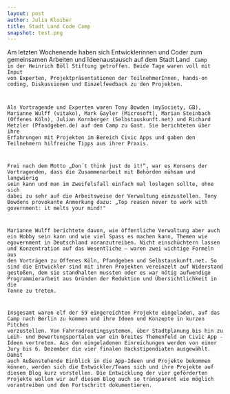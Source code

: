 ```yaml
---
layout: post
author: Julia Kloiber
title: Stadt Land Code Camp
snapshot: test.png
---
```


Am letzten Wochenende haben sich Entwicklerinnen und Coder zum gemeinsamen Arbeiten und Ideenaustausch auf dem Stadt Land <Code> Camp in der Heinrich Böll Stiftung getroffen. Beide Tage waren voll mit Input von Experten, Projektpräsentationen der TeilnehmerInnen, hands-on coding, Diskussionen und Einzelfeedback zu den Projekten.

Als Vortragende und Experten waren Tony Bowden (mySociety, GB), Marianne Wulff (vitako), Mark Gayler (Microsoft), Marian Steinbach (Offenes Köln), Julian Kornberger (Selbstauskunft.net) und Richard Metzler (Pfandgeben.de) auf dem Camp zu Gast. Sie berichteten über ihre Erfahrungen mit Projekten im Bereich Civic Apps und gaben den Teilnehmern hilfreiche Tipps aus ihrer Praxis.

Frei nach dem Motto „Don´t think just do it!“, war es Konsens der Vortragenden, dass die Zusammenarbeit mit Behörden mühsam und langwierig sein kann und man im Zweifelsfall einfach mal loslegen sollte, ohne sich dabei zu sehr auf die Arbeitsweise der Verwaltung einzustellen. Tony Bowdens provokante Anmerkung dazu: „Top reason never to work with government: it melts your mind!"
 
Marianne Wulff berichtete davon, wie öffentliche Verwaltung aber auch ein Hobby sein kann und wie viel Spass es machen kann, Themen wie egovernment in Deutschland voranzutreiben. Nicht einschüchtern lassen und Konzentration auf das Wesentliche – waren zwei wichtige Formeln aus den Vorträgen zu Offenes Köln, Pfandgeben und Selbstauskunft.net. So sind die Entwickler sind mit ihren Projekten vereinzelt auf Widerstand gestoßen, dem sie standhalten mussten oder es war nötig aufwendige Programmierarbeit aus Gründen der Reduktion und Übersichtlichkeit in die Tonne zu treten.

Insgesamt waren elf der 59 eingereichten Projekte eingeladen, auf das Camp nach Berlin zu kommen und ihre Ideen und Konzepte in kurzen Pitches vorzustellen. Von Fahrradroutingsystemen, über Stadtplanung bis hin zu Leih- und Bewertungsportalen war ein breites Themenfeld an Civic App - Ideen vertreten. Aus den eingeladenen Einreichungen werden von einer Jury bis 6. Dezember die vier finalen Hackstipendiaten ausgewählt.
Damit auch Außenstehende Einblick in die App-Ideen und Projekte bekommen können, werden sich die Entwickler/Teams sich und ihre Projekte auf diesem Blog kurz vorstellen. Die Entwicklung der vier geförderten Projekte wollen wir auf diesem Blog auch so transparent wie möglich vorantreiben und den Fortschritt dokumentieren.

